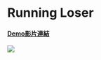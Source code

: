 # Running Loser

#### [Demo影片連結](https://www.youtube.com/watch?v=agTdgLOFEvc)

![](https://imgur.com/qdRnDa0.jpg)
